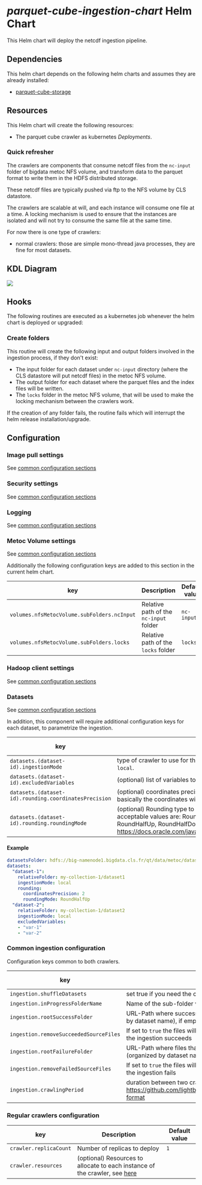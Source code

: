 # *parquet-cube-ingestion-chart* Helm Chart

This Helm chart will deploy the netcdf ingestion pipeline.

## Dependencies

This helm chart depends on the following helm charts and assumes they
are already installed:
+ [parquet-cube-storage](../parquet-cube-storage)

## Resources

This Helm chart will create the following resources:
+ The parquet cube crawler as kubernetes
  *Deployments*.
  
### Quick refresher

The crawlers are components that consume netcdf files from the
`nc-input` folder of bigdata metoc NFS volume, and transform data to the
parquet format to write them in the HDFS distributed storage.

These netcdf files are typically pushed via ftp to the NFS volume by CLS
datastore.

The crawlers are scalable at will, and each instance will consume one
file at a time. A locking mechanism is used to ensure that the instances
are isolated and will not try to consume the same file at the same time.

For now there is one type of crawlers:
+ normal crawlers: those are simple mono-thread java processes, they are
  fine for most datasets.
  
## KDL Diagram

![](kdl.png)

## Hooks

The following routines are executed as a kubernetes job whenever the
helm chart is deployed or upgraded:

### Create folders

This routine will create the following input and output folders involved
in the ingestion process, if they don't exist:
+ The input folder for each dataset under `nc-input` directory (where
  the CLS datastore will put netcdf files) in the metoc NFS volume.
+ The output folder for each dataset where the parquet files and the
  index files will be written.
+ The `locks` folder in the metoc NFS volume, that will be used to make
  the locking mechanism between the crawlers work.

If the creation of any folder fails, the routine fails which will
interrupt the helm release installation/upgrade.

## Configuration


### Image pull settings

See [common configuration
sections](../docs/common-configs.md#pull-settings)
 
### Security settings

See [common configuration
sections](../docs/common-configs.md#security-settings)

### Logging

See [common configuration
sections](../docs/common-configs.md#logging-settings)

### Metoc Volume settings

See [common configuration
sections](../docs/common-configs.md#metoc-volume-settings)

Additionally the following configuration keys are added to this section
in the current helm chart.

| key                                         | Description                            | Default value |
|---------------------------------------------|----------------------------------------|---------------|
| `volumes.nfsMetocVolume.subFolders.ncInput` | Relative path of the `nc-input` folder | `nc-input`    |
| `volumes.nfsMetocVolume.subFolders.locks`   | Relative path of the `locks` folder    | `locks`       |

### Hadoop client settings

See [common configuration
sections](../docs/common-configs.md#hadoop-settings)

### Datasets

See [common configuration
sections](../docs/common-configs.md#dataset-settings)

In addition, this component will require additional configuration keys
for each dataset, to parametrize the ingestion.

| key                                                   | Description                                                                                                                                                                                                                                                                        | Default value |
|-------------------------------------------------------|------------------------------------------------------------------------------------------------------------------------------------------------------------------------------------------------------------------------------------------------------------------------------------|---------------|
| `datasets.(dataset-id).ingestionMode`                 | type of crawler to use for the dataset. For now the only accepted value is `local`.                                                                                                                                                       |               |
| `datasets.(dataset-id).excludedVariables`             | (optional) list of variables to exclude as a yaml list                                                                                                                                                                                                                             | `[]`          |
| `datasets.(dataset-id).rounding.coordinatesPrecision` | (optional) coordinates precision (expressed in *digits after decimal*), basically the coordinates will be rounded to this precision when ingesting                                                                                                                                 | `5`           |
| `datasets.(dataset-id).rounding.roundingMode`         | (optional) Rounding type to use on coordinates during the ingestion, acceptable values are: RoundUp, RoundDown, RoundCeiling, RoundFloor, RoundHalfUp, RoundHalfDown, RoundHalfEven, RoundUnnecessary, see <https://docs.oracle.com/javase/7/docs/api/java/math/RoundingMode.html> | `RoundUp`     |

#### Example

```yaml
datasetsFolder: hdfs://big-namenode1.bigdata.cls.fr/qt/data/metoc/datasets
datasets:
  "dataset-1":
    relativeFolder: my-collection-1/dataset1
    ingestionMode: local
    rounding:
      coordinatesPrecision: 2
      roundingMode: RoundHalfUp
  "dataset-2":
    relativeFolder: my-collection-1/dataset2
    ingestionMode: local
    excludedVariables:
    - "var-1"
    - "var-2"
```

### Common ingestion configuration

Configuration keys common to both crawlers.

| key                                    | Description                                                                                                                                       | Default value |
|----------------------------------------|---------------------------------------------------------------------------------------------------------------------------------------------------|---------------|
| `ingestion.shuffleDatasets`            | set true if you need the crawler to treat the datasets in random order                                                                            | `false`       |
| `ingestion.inProgressFolderName`       | Name of the sub-folder where in-progress datasets will be moved                                                                                   | `.inprogress` |
| `ingestion.rootSuccessFolder`          | URL-Path where successfully processed files can be moved (organized by dataset name), if empty those files will not be archived                   | ``            |
| `ingestion.removeSucceededSourceFiles` | If set to `true` the files will be deleted from the inprogress folder when the ingestion succeeds                                                 | `false`       |
| `ingestion.rootFailureFolder`          | URL-Path where files that failed to be process can be moved (organized by dataset name), if empty those files will not be archived                | ``            |
| `ingestion.removeFailedSourceFiles`    | If set to `true` the files will be deleted from the inprogress folder when the ingestion fails                                                    | `false`       |
| `ingestion.crawlingPeriod`             | duration between two crawling iterations, in the format described here <https://github.com/lightbend/config/blob/master/HOCON.md#duration-format> | `10 seconds`  |

### Regular crawlers configuration

| key                    | Description                                                                                                                | Default value |
|------------------------|----------------------------------------------------------------------------------------------------------------------------|---------------|
| `crawler.replicaCount` | Number of replicas to deploy                                                                                               | `1`           |
| `crawler.resources`    | (optional) Resources to allocate to each instance of the crawler, see [here](../docs/common-configs.md#resources-settings) |               |
